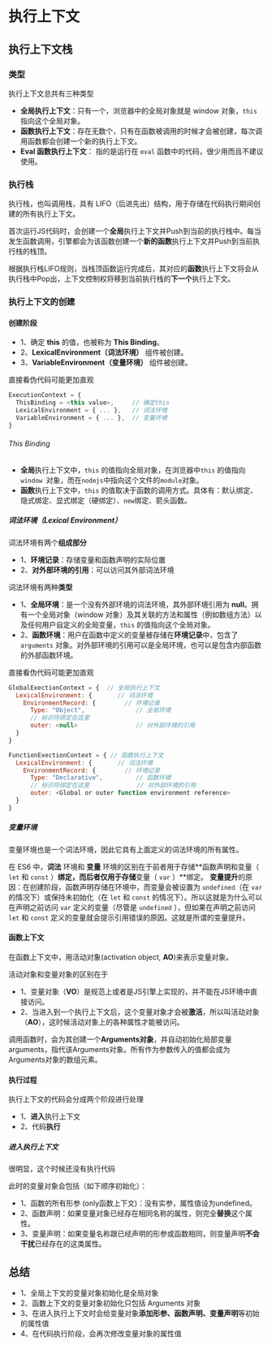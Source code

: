 # 执行上下文
## 执行上下文栈
### 类型
执行上下文总共有三种类型

* **全局执行上下文**：只有一个，浏览器中的全局对象就是 window 对象，`this` 指向这个全局对象。
* **函数执行上下文**：存在无数个，只有在函数被调用的时候才会被创建，每次调用函数都会创建一个新的执行上下文。
* **Eval 函数执行上下文**： 指的是运行在 `eval` 函数中的代码，很少用而且不建议使用。
### 执行栈
执行栈，也叫调用栈，具有 LIFO（后进先出）结构，用于存储在代码执行期间创建的所有执行上下文。

首次运行JS代码时，会创建一个**全局**执行上下文并Push到当前的执行栈中。每当发生函数调用，引擎都会为该函数创建一个**新的函数**执行上下文并Push到当前执行栈的栈顶。

根据执行栈LIFO规则，当栈顶函数运行完成后，其对应的**函数**执行上下文将会从执行栈中Pop出，上下文控制权将移到当前执行栈的**下一个**执行上下文。

### 执行上下文的创建
#### 创建阶段
* 1、确定 **this** 的值，也被称为 **This Binding**。
* 2、**LexicalEnvironment（词法环境）** 组件被创建。
* 3、**VariableEnvironment（变量环境）** 组件被创建。

直接看伪代码可能更加直观

```js
ExecutionContext = {  
  ThisBinding = <this value>,     // 确定this 
  LexicalEnvironment = { ... },   // 词法环境
  VariableEnvironment = { ... },  // 变量环境
}
```
###### This Binding
* **全局**执行上下文中，`this` 的值指向全局对象，在浏览器中`this` 的值指向 `window `对象，而在`nodejs`中指向这个文件的`module`对象。
* **函数**执行上下文中，`this` 的值取决于函数的调用方式。具体有：默认绑定、隐式绑定、显式绑定（硬绑定）、`new`绑定、箭头函数。
##### 词法环境（Lexical Environment）
词法环境有两个**组成部分**

* 1、**环境记录**：存储变量和函数声明的实际位置
* 2、**对外部环境的引用**：可以访问其外部词法环境

词法环境有两种**类型**

* 1、**全局环境**：是一个没有外部环境的词法环境，其外部环境引用为 **null**。拥有一个全局对象（window 对象）及其关联的方法和属性（例如数组方法）以及任何用户自定义的全局变量，`this` 的值指向这个全局对象。
* 2、**函数环境**：用户在函数中定义的变量被存储在**环境记录**中，包含了`arguments` 对象。对外部环境的引用可以是全局环境，也可以是包含内部函数的外部函数环境。

直接看伪代码可能更加直观

```js
GlobalExectionContext = {  // 全局执行上下文
  LexicalEnvironment: {    	  // 词法环境
    EnvironmentRecord: {   		// 环境记录
      Type: "Object",      		   // 全局环境
      // 标识符绑定在这里 
      outer: <null>  	   		   // 对外部环境的引用
  }  
}

FunctionExectionContext = { // 函数执行上下文
  LexicalEnvironment: {  	  // 词法环境
    EnvironmentRecord: {  		// 环境记录
      Type: "Declarative",  	   // 函数环境
      // 标识符绑定在这里 			  // 对外部环境的引用
      outer: <Global or outer function environment reference>  
  }  
}
```

##### 变量环境
变量环境也是一个词法环境，因此它具有上面定义的词法环境的所有属性。

在 ES6 中，**词法** 环境和 **变量** 环境的区别在于前者用于存储**函数声明和变量（ `let` 和 `const` ）**绑定，而后者仅用于存储**变量（ `var` ）**绑定。
**变量提升**的原因：在创建阶段，函数声明存储在环境中，而变量会被设置为 `undefined`（在 `var` 的情况下）或保持未初始化（在 `let` 和 `const` 的情况下）。所以这就是为什么可以在声明之前访问 `var` 定义的变量（尽管是 `undefined` ），但如果在声明之前访问 `let` 和 `const` 定义的变量就会提示引用错误的原因。这就是所谓的变量提升。
#### 函数上下文
在函数上下文中，用活动对象(activation object, **AO**)来表示变量对象。

活动对象和变量对象的区别在于

* 1、变量对象（**VO**）是规范上或者是JS引擎上实现的，并不能在JS环境中直接访问。
* 2、当进入到一个执行上下文后，这个变量对象才会被**激活**，所以叫活动对象（**AO**），这时候活动对象上的各种属性才能被访问。

调用函数时，会为其创建一个**Arguments对象**，并自动初始化局部变量arguments，指代该Arguments对象。所有作为参数传入的值都会成为Arguments对象的数组元素。

#### 执行过程
执行上下文的代码会分成两个阶段进行处理

* 1、**进入**执行上下文
* 2、代码**执行**

##### 进入执行上下文
很明显，这个时候还没有执行代码

此时的变量对象会包括（如下顺序初始化）：

* 1、函数的所有形参 (only函数上下文)：没有实参，属性值设为undefined。
* 2、函数声明：如果变量对象已经存在相同名称的属性，则完全**替换**这个属性。
* 3、变量声明：如果变量名称跟已经声明的形参或函数相同，则变量声明**不会干扰**已经存在的这类属性。 

## 总结
* 1、全局上下文的变量对象初始化是全局对象
* 2、函数上下文的变量对象初始化只包括 Arguments 对象
* 3、在进入执行上下文时会给变量对象**添加形参、函数声明、变量声明**等初始的属性值
* 4、在代码执行阶段，会再次修改变量对象的属性值